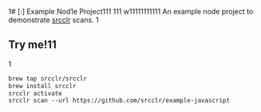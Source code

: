 1# [:] Example Nod1e Project111
111
w11111111111
An example node project to demonstrate [srcclr](https://www.srcclr.com) scans.
1
## Try me!11
1
```1
brew tap srcclr/srcclr
brew install srcclr
srcclr activate
srcclr scan --url https://github.com/srcclr/example-javascript
```
